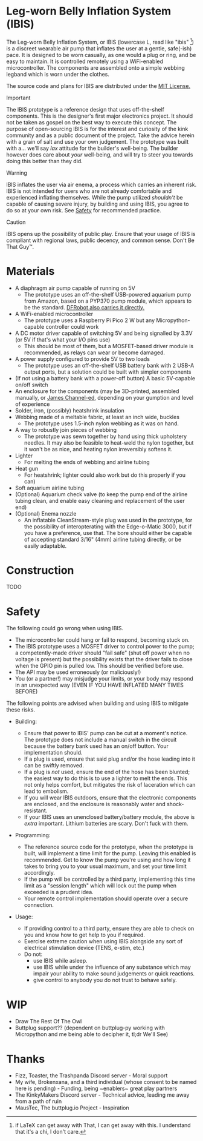 # Leg-worn Belly Inflation System (lBIS)

The Leg-worn Belly Inflation System, or lBIS (lowercase L, read like "ibis" [^1]) is a discreet wearable air pump that inflates the user at a gentle, safe(-ish) pace. It is designed to be worn casually, as one would a plug or ring, and be easy to maintain. It is controlled remotely using a WiFi-enabled microcontroller. The components are assembled onto a simple webbing legband which is worn under the clothes.

The source code and plans for lBIS are distributed under the [MIT License.](LICENSE.MD)

> [!IMPORTANT]
> The lBIS prototype is a reference design that uses off-the-shelf components. This is the designer's first major electronics project. It should not be taken as gospel on the best way to execute this concept. The purpose of open-sourcing lBIS is for the interest and curiosity of the kink community and as a public document of the project. Take the advice herein with a grain of salt and use your own judgement. The prototype was built with a... we'll say *lax* attitude for the builder's well-being. The builder however does care about *your* well-being, and will try to steer you towards doing this better than they did.

> [!WARNING]
> lBIS inflates the user via air enema, a process which carries an inherent risk. lBIS is not intended for users who are not already comfortable and experienced inflating themselves. While the pump utilized *shouldn't* be capable of causing severe injury, by building and using lBIS, you agree to do so at your own risk. See [Safety](#safety) for recommended practice.

> [!CAUTION]
> lBIS opens up the possibility of public play. Ensure that your usage of lBIS is compliant with regional laws, public decency, and common sense. Don't Be That Guy™.

# Materials

- A diaphragm air pump capable of running on 5V
	- The prototype uses an off-the-shelf USB-powered aquarium pump from Amazon, based on a PYP370 pump module, which appears to be the standard. [DFRobot also carries it directly.](https://www.dfrobot.com/product-2374.html)
- A WiFi-enabled microcontroller
	- The prototype uses a Raspberry Pi Pico 2 W but any Micropython-capable controller could work
- A DC motor driver capable of switching 5V and being signalled by 3.3V (or 5V if that's what your I/O pins use)
	- This should be most of them, but a MOSFET-based driver module is recommended, as relays can wear or become damaged.
- A power supply configured to provide 5V to two loads
	- The prototype uses an off-the-shelf USB battery bank with 2 USB-A output ports, but a solution could be built with simpler components
- (If not using a battery bank with a power-off button) A basic 5V-capable on/off switch
- An enclosure for the components (may be 3D-printed, assembled manually, or [James Channel-ed](https://www.youtube.com/watch?v=sbvp3kuU2ak), depending on your gumption and level of experience
- Solder, iron, (possibly) heatshrink insulation
- Webbing made of a meltable fabric, at least an inch wide, buckles
	- The prototype uses 1.5-inch nylon webbing as it was on hand. 
- A way to robustly join pieces of webbing
	- The prototype was sewn together by hand using thick upholstery needles. It may also be feasible to heat-weld the nylon together, but it won't be as nice, and heating nylon irreversibly softens it.
- Lighter
	- For melting the ends of webbing and airline tubing
- Heat gun
	- For heatshrink; lighter could also work but do this properly if you can)
- Soft aquarium airline tubing
- (Optional) Aquarium check valve (to keep the pump end of the airline tubing clean, and enable easy cleaning and replacement of the user end)
- (Optional) Enema nozzle
	- An inflatable CleanStream-style plug was used in the prototype, for the possibility of interopterating with the Edge-o-Matic 3000, but if you have a preference, use that. The bore should either be capable of accepting standard 3/16" (4mm) airline tubing directly, or be easily adaptable.

# Construction

TODO

# Safety

The following could go wrong when using lBIS.
- The microcontroller could hang or fail to respond, becoming stuck on.
- The lBIS prototype uses a MOSFET driver to control power to the pump; a competently-made driver should "fail safe" (shut off power when no voltage is present) but the possibility exists that the driver fails to close when the GPIO pin is pulled low. This should be verified before use.
- The API may be used erroneously (or maliciously!)
- You (or a partner!) may misjudge your limits, or your body may respond in an unexpected way (EVEN IF YOU HAVE INFLATED MANY TIMES BEFORE)

The following points are advised when building and using lBIS to mitigate these risks.

- Building:
	- Ensure that power to lBIS' pump can be cut at a moment's notice. The prototype does not include a manual switch in the circuit because the battery bank used has an on/off button. Your implementation should.
	- If a plug is used, ensure that said plug and/or the hose leading into it can be swiftly removed.
	- If a plug is *not* used, ensure the end of the hose has been blunted; the easiest way to do this is to use a lighter to melt the ends. This not only helps comfort, but mitigates the risk of laceration which can lead to embolism.
	- If you will wear lBIS outdoors, ensure that the electronic components are enclosed, and the enclosure is reasonably water and shock-resistant.
	- If your lBIS uses an unenclosed battery/battery module, the above is *extra* important. Lithium batteries are scary. Don't fuck with them.

- Programming:
	- The reference source code for the prototype, when the prototype is built, will implement a time limit for the pump. Leaving this enabled is recommended. Get to know the pump you're using and how long it takes to bring you to your usual maximum, and set your time limit accordingly.
	- If the pump will be controlled by a third party, implementing this time limit as a "session length" which will lock out the pump when exceeded is a prudent idea.
	- Your remote control implementation should operate over a secure connection.

- Usage:
	- If providing control to a third party, ensure they are able to check on you and know how to get help to you if required.
	- Exercise extreme caution when using lBIS alongside any sort of electrical stimulation device (TENS, e-stim, etc.)
	- Do not:
		- use lBIS while asleep.
		- use lBIS while under the influence of any substance which may impair your ability to make sound judgements or quick reactions.
		- give control to anybody you do not trust to behave safely.

# WIP
- Draw The Rest Of The Owl
- Buttplug support?? (dependent on buttplug-py working with Micropython and me being able to decipher it, tl;dr We'll See)

# Thanks
- Fizz, Toaster, the Trashpanda Discord server - Moral support
- My wife, Brokenxana, and a third individual (whose consent to be named here is pending) - Funding, being ~enablers~ great play partners
- The KinkyMakers Discord server - Technical advice, leading me away from a path of ruin
- MausTec, The buttplug.io Project - Inspiration

[^1]: if LaTeX can get away with That, I can get away with this. I understand that it's a chi, I don't care.
